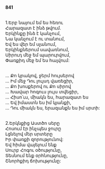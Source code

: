 **841**

\
1.Երբ նայում եմ ես հեռու\
Հարազատ է ինձ թվում.\
Երկինքը ինձ է կանչում,\
Նա կանչում է ու տանում,\
Եվ ես վեր եմ սլանում,\
Երկինքներում սավառնում,\
Սիրուդ մեջ եմ պարուրվում,\
Փառքիդ մեջ եմ ես հալվում:

\
 ... Քո կրակով, ջերմ հույսերով\
 ... Իմ մեջ Դու լույսդ վառեցիր,\
 ... Քո խոսքերով ու Քո սիրով\
 ... Խավար հոգուս լույս տվեցիր,\
 ... Հիսո՛ւս, միակն ես, հարազատ ես\
 ... Եվ իմաստն ես իմ կյանքի,\
 ... Դու միակն ես, երազանքն ես իմ սրտի:

\
2.Երկնքից Աստծո սերը\
Հոսում էր ինչպես ջուրը\
Լցնելով մեր սրտերը\
Իր փառքի զորությունով:\
Եվ հիմա վայելում ենք\
Սուրբ Հոգու օծությունը,\
Տեսնում ենք օրհնությունը,\
Շնորհքիդ ճոխությունը:
